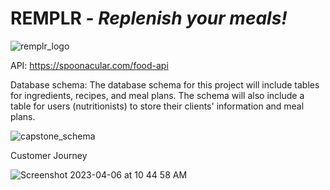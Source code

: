 # REMPLR - *Replenish your meals!*

![remplr_logo](https://user-images.githubusercontent.com/87880250/218607348-0aef2b78-49b3-46c4-a44c-3e1c9c9de2fd.JPEG)

API: https://spoonacular.com/food-api

Database schema:
The database schema for this project will include tables for ingredients, recipes, and meal plans. The schema will also include a table for users (nutritionists) to store their clients' information and meal plans.

![capstone_schema](https://user-images.githubusercontent.com/87880250/229937740-c7fd0a53-9fa8-45cb-8fbd-30b4cd64ad38.png)

Customer Journey


![Screenshot 2023-04-06 at 10 44 58 AM](https://user-images.githubusercontent.com/87880250/230455944-f4bb1cf2-6cb7-4df8-9c41-f184a2298411.png)
